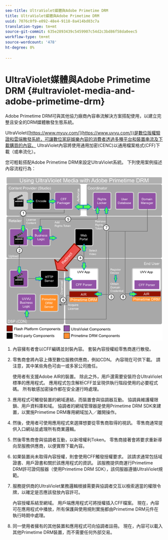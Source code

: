 ```yaml
---
seo-title: UltraViolet媒體與Adobe Primetime DRM
title: UltraViolet媒體與Adobe Primetime DRM
uuid: 7076c0f9-e092-48e4-9118-8a414bd03c7a
translation-type: tm+mt
source-git-commit: 635e2893439c5459907c54d2c3bd86f58da0eec5
workflow-type: tm+mt
source-wordcount: '478'
ht-degree: 0%

---
```



# UltraViolet媒體與Adobe Primetime DRM {#ultraviolet-media-and-adobe-primetime-drm}

Adobe Primetime DRM可與其他協力廠商內容串流解決方案搭配使用，以建立完整且安全的DRM媒體散發生態系統。

UltraViolet([https://www.myuv.com/](https://www.uvvu.com/))是數位版權驗證和雲端散發系統，可讓數位家庭娛樂內容的消費者透過多種平台和裝置串流及下載購買的內容。 UltraViolet內容將使用通用加密(CENC)以通用檔案格式(CFF)下載（或串流化）。

您可輕鬆搭配Adobe Primetime DRM來設定UltraViolet系統。 下列使用案例描述內容流程行為：

<!--<a id="fig_cxy_dc2_44"></a>-->

![](assets/AdobeUV_web.png)

1. 內容擁有者會以CFF編碼並封裝內容。 套裝內容授權給零售商進行散發。
1. 零售商會將內容上傳至數位服務供應商，例如CDN。 內容現在可供下載。 請注意，其中某些角色可由一或多家公司擔任。

   使用者有支援Adobe AIR的裝置。 除此之外，用戶還需要安裝符合UltraViolet標準的應用程式。 應用程式包含解析CFF並呈現供執行階段使用的必要程式碼。 所有敏感加密操作都在安全運行時處理。
1. 應用程式可觸發裝置的網域連結，而裝置會與協調器互動。 協調員維護權限鎖、用戶資料庫和域。 協調者的網域管理器是使用Primetime DRM SDK來建置，以實施Primetime DRM專用網域加入／離開操作。
1. 然後，使用者可使用應用程式來選擇想要從零售商取得的視訊。 零售商通常提供入口網站並處理所有商業邏輯。
1. 然後零售商會與協調者互動，以新增權利Token。 零售商接著會將要求重新導向至服務供應商，以便實際下載內容。
1. 如果裝置尚未取得內容授權，則會使用CFF觸發授權要求。 該請求通常包括域證書、用戶證書和關於該應用程式的資訊。 該服務提供商運行Primetime DRM許可證伺服器（使用Primetime DRM SDK），該伺服器遵循UltraViolet規範。
1. 服務提供商的UltraViolet業務邏輯根據需要與協調者交互以檢索適當的權限令牌，以確定是否應該發放內容許可。

   內容授權系結至網域。 用戶端應用程式可將授權插入CFF檔案。 現在，內容可在應用程式中播放，所有保護與使用規則實施都由Primetime DRM元件在執行時期中處理。
1. 同一使用者擁有的其他裝置和應用程式可向協調者註冊。 現在，內容可以載入其他Primetime DRM裝置，而不需要任何外部交易。